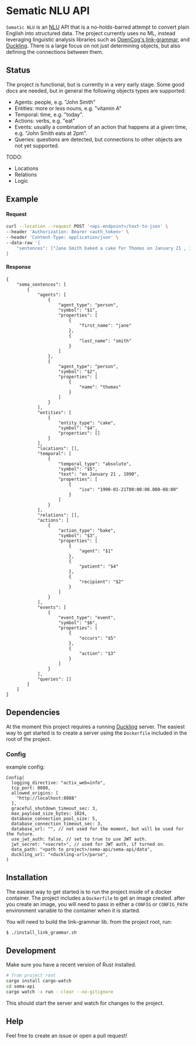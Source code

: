 # Sematic NLU API
`Sematic NLU` is an [NLU](https://en.wikipedia.org/wiki/Natural-language_understanding) API that is a no-holds-barred attempt to convert plain English into structured data. The project currently uses no ML, instead leveraging linguistic analysis libraries such as [OpenCog's link-grammar](https://github.com/opencog/link-grammar), and [Duckling](https://github.com/facebook/duckling). There is a large focus on not just determining objects, but also defining the connections between them.

## Status

The project is functional, but is currently in a very early stage. Some good docs are needed, but in general the following objects types are supported:

- Agents: people, e.g. "John Smith"
- Entities: more or less nouns, e.g. "vitamin A"
- Temporal: time, e.g. "today". 
- Actions: verbs, e.g. "eat"
- Events: usually a combination of an action that happens at a given time, e.g. "John Smith eats at 2pm".
- Queries: questions are detected, but connections to other objects are not yet supported.

TODO:
- Locations
- Relations
- Logic


## Example

#### Request

```bash
curl --location --request POST '<api-endpoint>/text-to-json' \
--header 'Authorization: Bearer <auth_token>' \
--header 'Content-Type: application/json' \
--data-raw '{
    "sentences": ["Jane Smith baked a cake for Thomas on January 21 , 1990"], 
}
```


#### Response

```jsonc
{
    "sema_sentences": [
        {
            "agents": [
                {
                    "agent_type": "person",
                    "symbol": "$1",
                    "properties": [
                        {
                            "first_name": "jane"
                        },
                        {
                            "last_name": "smith"
                        }
                    ]
                },
                {
                    "agent_type": "person",
                    "symbol": "$2",
                    "properties": [
                        {
                            "name": "thomas"
                        }
                    ]
                }
            ],
            "entities": [
                {
                    "entity_type": "cake",
                    "symbol": "$4",
                    "properties": []
                }
            ],
            "locations": [],
            "temporal": [
                {
                    "temporal_type": "absolute",
                    "symbol": "$5",
                    "text": "on January 21 , 1990",
                    "properties": [
                        {
                            "iso": "1990-01-21T00:00:00.000-08:00"
                        }
                    ]
                }
            ],
            "relations": [],
            "actions": [
                {
                    "action_type": "bake",
                    "symbol": "$3",
                    "properties": [
                        {
                            "agent": "$1"
                        },
                        {
                            "patient": "$4"
                        },
                        {
                            "recipient": "$2"
                        }
                    ]
                }
            ],
            "events": [
                {
                    "event_type": "event",
                    "symbol": "$6",
                    "properties": [
                        {
                            "occurs": "$5"
                        },
                        {
                            "action": "$3"
                        }
                    ]
                }
            ],
            "queries": []
        }
    ]
}
```

## Dependencies

At the moment this project requires a running [Duckling]() server. The easiest way to get started is to create a server using the `Dockerfile` included in the root of the project.

### Config

example config:

```
Config(
  logging_directive: "actix_web=info",
  tcp_port: 8088,
  allowed_origins: [
    "http://localhost:8088"
  ],
  graceful_shutdown_timeout_sec: 3,
  max_payload_size_bytes: 1024,
  database_connection_pool_size: 5,
  database_connection_timeout_sec: 3,
  database_url: "", // not used for the moment, but will be used for the future.
  use_jwt_auth: false, // set to true to use JWT auth.
  jwt_secret: "<secret>", // used for JWT auth, if turned on.
  data_path: "<path to project>/sema-api/sema-api/data",
  duckling_url: "<duckling-url>/parse",
)
```

## Installation

The easiest way to get started is to run the project inside of a docker container. The project includes a `Dockerfile` to get an image created. after you create an image, you will need to pass in either a `CONFIG` or `CONFIG_PATH` environment variable to the container when it is started.

You will need to build the link-grammar lib. from the project root, run:

```bash
$ ./install_link_grammar.sh
```

## Development

Make sure you have a recent version of Rust installed. 

```bash
# from project root
cargo install cargo-watch
cd sema-api
cargo watch -x run --clear --no-gitignore
```

This should start the server and watch for changes to the project.

## Help

Feel free to create an issue or open a pull request!
